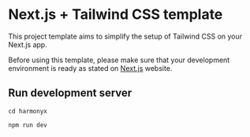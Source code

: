 # Next.js + Tailwind CSS template

This project template aims to simplify the setup of Tailwind CSS on your Next.js app.

Before using this template, please make sure that your development environment is ready as stated on [Next.js](https://nextjs.org/learn/basics/create-nextjs-app/setup) website.

## Run development server

```
cd harmonyx
```

```
npm run dev
```
